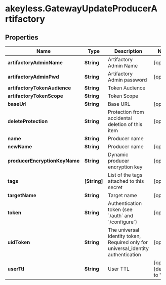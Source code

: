 # akeyless.GatewayUpdateProducerArtifactory

## Properties

Name | Type | Description | Notes
------------ | ------------- | ------------- | -------------
**artifactoryAdminName** | **String** | Artifactory Admin Name | [optional] 
**artifactoryAdminPwd** | **String** | Artifactory Admin password | [optional] 
**artifactoryTokenAudience** | **String** | Token Audience | 
**artifactoryTokenScope** | **String** | Token Scope | 
**baseUrl** | **String** | Base URL | [optional] 
**deleteProtection** | **String** | Protection from accidental deletion of this item | [optional] 
**name** | **String** | Producer name | 
**newName** | **String** | Producer name | [optional] 
**producerEncryptionKeyName** | **String** | Dynamic producer encryption key | [optional] 
**tags** | **[String]** | List of the tags attached to this secret | [optional] 
**targetName** | **String** | Target name | [optional] 
**token** | **String** | Authentication token (see &#x60;/auth&#x60; and &#x60;/configure&#x60;) | [optional] 
**uidToken** | **String** | The universal identity token, Required only for universal_identity authentication | [optional] 
**userTtl** | **String** | User TTL | [optional] [default to &#39;60m&#39;]


